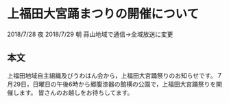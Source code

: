 # 上福田大宮踊まつりの開催について
2018/7/28 夜
2018/7/29 朝
蒜山地域で通信→全域放送に変更
## 本文
上福田地域自主組織及びうわはん会から，上福田大宮踊祭りのお知らせです。
7月29日，日曜日の午後6時から郷腹漆器の館横の公園で，上福田大宮踊祭りを開催します。
皆さんのお越しをお待ちしてます。
